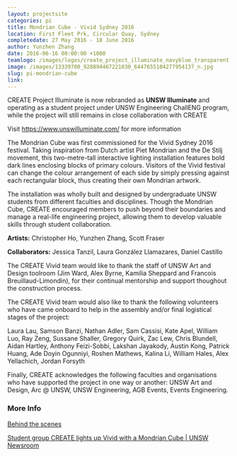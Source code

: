 ```yaml
---
layout: projectsite
categories: pi
title: Mondrian Cube - Vivid Sydney 2016
location: First Fleet Prk, Circular Quay, Sydney
completedate: 27 May 2016 - 18 June 2016
author: Yunzhen Zhang
date: 2016-06-16 00:00:00 +1000
teamlogo: /images/logos/create_project_illuminate_navyblue_transparent.png
image: /images/13339700_928894467221030_6447655104277954137_n.jpg
slug: pi-mondrian-cube
link:
---
```

CREATE Project Illuminate is now rebranded as <b>UNSW Illuminate</b> and operating as a student project under UNSW Engineering ChallENG program, while the project will still remains in close collaboration with CREATE

Visit <a href="https://www.unswilluminate.com/" target="_blank">https://www.unswilluminate.com/</a> for more information

<p>

The Mondrian Cube was first commissioned for the Vivid Sydney 2016 festival. Taking inspiration from Dutch artist Piet Mondrian and the De Stilj movement, this two-metre-tall interactive lighting installation features bold dark lines enclosing blocks of primary colours. Visitors of the Vivid festival can change the colour arrangement of each side by simply pressing against each rectangular block, thus creating their own Mondrian artwork.</p><p>

The installation was wholly built and designed by undergraduate UNSW students from different faculties and disciplines. Though the Mondrian Cube, CREATE encouraged members to push beyond their boundaries and manage a real-life engineering project, allowing them to develop valuable skills through student collaboration.</p><p>

<strong>Artists:</strong> Christopher Ho, Yunzhen Zhang, Scott Fraser</p><p>

<strong>Collaborators:</strong> Jessica Tanzil, Laura González Llamazares, Daniel Castillo</p><p>

The CREATE Vivid team would like to thank the staff of UNSW Art and Design toolroom (Jim Ward, Alex Byrne, Kamilia Sheppard and Francois Breuillaud-Limondin), for their continual mentorship and support thoughout the construction process.</p><p>

The CREATE Vivid team would also like to thank the following volunteers who have came onboard to help in the assembly and/or final logistical stages of the project:</p><p>

Laura Lau, Samson Banzi, Nathan Adler, Sam Cassisi, Kate Apel, William Luo, Ray Zeng, Sussane Shaller, Gregory Quirk, Zac Lew, Chris Blundell, Aidan Hartley, Anthony Feizi-Sobbi, Lakshan Jayakody, Austin Kong, Patrick Huang, Ade Doyin Ogunniyi, Roshen Mathews, Kalina Li, William Hales, Alex Yellachich, Jordan Forsyth</p><p>

Finally, CREATE acknowledges the following faculties and organisations who have supported the project in one way or another: UNSW Art and Design, Arc @ UNSW, UNSW Engineering, AGB Events, Events Engineering.
</p>

<h3>More Info</h3>
	
<p><a href="https://www.facebook.com/CreateUnsw/photos/?tab=album&album_id=590946197747506" target="_blank">Behind the scenes</a></p>
<p><a href="https://newsroom.unsw.edu.au/news/students/student-group-create-lights-vivid-mondrian-cube" target="_blank">Student group CREATE lights up Vivid with a Mondrian Cube | UNSW Newsroom</a></p>

